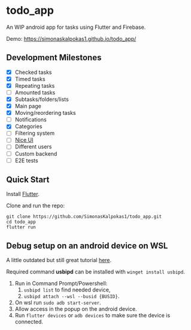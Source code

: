 # todo_app

An WIP android app for tasks using Flutter and Firebase.

Demo: https://simonaskalpokas1.github.io/todo_app/

## Development Milestones
- [x] Checked tasks
- [x] Timed tasks
- [x] Repeating tasks
- [ ] Amounted tasks
- [x] Subtasks/folders/lists
- [x] Main page
- [x] Moving/reordering tasks
- [ ] Notifications
- [x] Categories
- [ ] Filtering system
- [ ] [Nice UI](https://todo-app-git-ui-task-card-expand-simonaskalpokas1.vercel.app)
- [ ] Different users
- [ ] Custom backend
- [ ] E2E tests

## Quick Start

Install [Flutter](https://flutter.dev/).

Clone and run the repo:
```console
git clone https://github.com/SimonasKalpokas1/todo_app.git
cd todo_app
flutter run
```

## Debug setup on an android device on WSL

A little outdated but still great tutorial [here](https://halimsamy.com/wsl-for-developers-connect-usb-devices).

Required command **usbipd** can be installed with `winget install usbipd`.
1. Run in Command Prompt/Powershell:
    1. `usbipd list` to find needed device,
    2. `usbipd attach --wsl --busid {BUSID}`.
2. On wsl run `sudo adb start-server`.
3. Allow access in the popup on the android device.
4. Run `flutter devices` or `adb devices` to make sure the device is connected.
